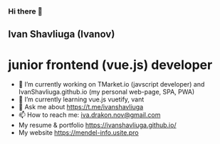 ### Hi there 👋
  
  ## Ivan Shavliuga (Ivanov)
  #  junior frontend (vue.js) developer
- 🔭 I’m currently working on TMarket.io (javscript developer) and  IvanShavliuga.github.io (my personal web-page, SPA, PWA)
- 🌱 I’m currently learning vue.js  vuetify, vant
- 💬 Ask me about https://t.me/ivanshavliuga
- 📫 How to reach me: iva.drakon.nov@gmail.com
- My resume & portfolio https://ivanshavliuga.github.io/
- My website https://mendel-info.usite.pro

